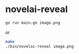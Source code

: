 # novelai-reveal

```bash
go run main.go image.png
```

or

```bash
make
./bin/novelai-reveal image.png
```
